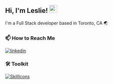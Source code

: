 ## Hi, I'm Leslie! <img src="https://media.giphy.com/media/hvRJCLFzcasrR4ia7z/giphy.gif" width="25px">

I'm a Full Stack developer based in Toronto, CA 🌏

### 📫 How to Reach Me
[![linkedin](https://img.shields.io/badge/linkedin-0A66C2?style=for-the-badge&logo=linkedin&logoColor=white)](https://www.linkedin.com/in/leslie-alhassan/)

  
### 🛠 Toolkit
[![SkillIcons](https://skillicons.dev/icons?i=js,ts,html,css,sass,react,nextjs,vite,jest,nodejs,express,tailwind,mysql,git,postman,vscode)](https://skillicons.dev)


  
